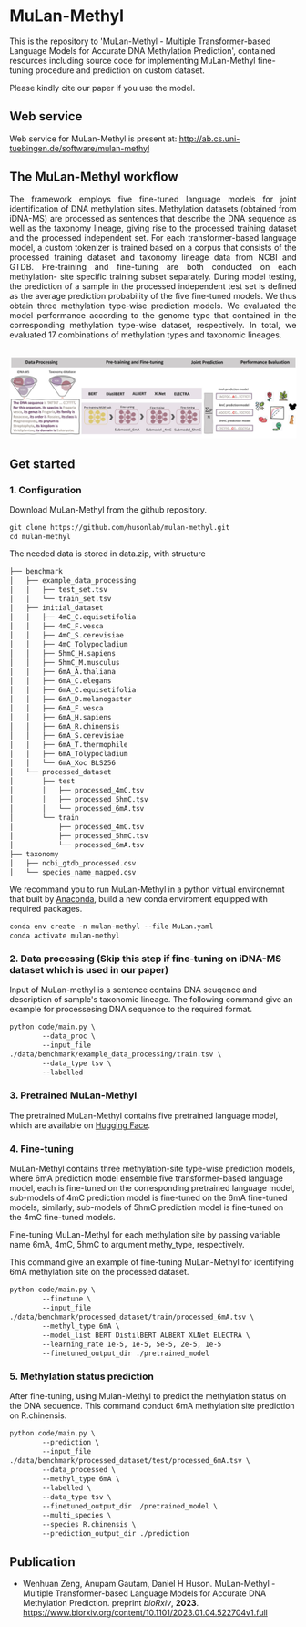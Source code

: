 # MuLan-Methyl
This is the repository to 'MuLan-Methyl - Multiple Transformer-based Language Models for Accurate DNA Methylation Prediction', contained resources including source code for implementing MuLan-Methyl fine-tuning procedure and prediction on custom dataset.

Please kindly cite our paper if you use the model.


## Web service  

Web service for MuLan-Methyl is present at: http://ab.cs.uni-tuebingen.de/software/mulan-methyl 

## The MuLan-Methyl workflow

<div align="justify">The framework employs five fine-tuned language models for joint identification of DNA methylation sites. Methylation datasets (obtained from iDNA-MS) are processed as sentences that describe the DNA sequence as well as the taxonomy lineage, giving rise to the processed training dataset and the processed independent set. For each transformer-based language model, a custom tokenizer is trained based on a corpus that consists of the processed training dataset and taxonomy lineage data from NCBI and GTDB. Pre-training and fine-tuning are both conducted on each methylation- site specific training subset separately. During model testing, the prediction of a sample in the processed independent test set is defined as the average prediction probability of the five fine-tuned models. We thus obtain three methylation type-wise prediction models. We evaluated the model performance according to the genome type that contained in the corresponding methylation type-wise dataset, respectively. In total, we evaluated 17 combinations of methylation types and taxonomic lineages.</div> <br>


![image](img/MuLan-Methyl_workflow.jpg) 

## Get started

### 1. Configuration
Download MuLan-Methyl from the github repository.
    
    git clone https://github.com/husonlab/mulan-methyl.git
    cd mulan-methyl

The needed data is stored in data.zip, with structure
```
├── benchmark
│   ├── example_data_processing
│   │   ├── test_set.tsv
│   │   └── train_set.tsv
│   ├── initial_dataset
│   │   ├── 4mC_C.equisetifolia
│   │   ├── 4mC_F.vesca
│   │   ├── 4mC_S.cerevisiae
│   │   ├── 4mC_Tolypocladium
│   │   ├── 5hmC_H.sapiens
│   │   ├── 5hmC_M.musculus
│   │   ├── 6mA_A.thaliana
│   │   ├── 6mA_C.elegans
│   │   ├── 6mA_C.equisetifolia
│   │   ├── 6mA_D.melanogaster
│   │   ├── 6mA_F.vesca
│   │   ├── 6mA_H.sapiens
│   │   ├── 6mA_R.chinensis
│   │   ├── 6mA_S.cerevisiae
│   │   ├── 6mA_T.thermophile
│   │   ├── 6mA_Tolypocladium
│   │   └── 6mA_Xoc BLS256
│   └── processed_dataset
│       ├── test
│       │   ├── processed_4mC.tsv
│       │   ├── processed_5hmC.tsv
│       │   └── processed_6mA.tsv
│       └── train
│           ├── processed_4mC.tsv
│           ├── processed_5hmC.tsv
│           └── processed_6mA.tsv
├── taxonomy
│   ├── ncbi_gtdb_processed.csv
│   └── species_name_mapped.csv
```

We recommand you to run MuLan-Methyl in a python virtual environemnt that built by [Anaconda](https://docs.anaconda.com/free/anaconda/install/index.html), build a new conda enviroment equipped with required packages.

    conda env create -n mulan-methyl --file MuLan.yaml
    conda activate mulan-methyl


### 2. Data processing (Skip this step if fine-tuning on iDNA-MS dataset which is used in our paper)
Input of MuLan-methyl is a sentence contains DNA seuqence and description of sample's taxonomic lineage. The following command give an example for processesing DNA sequence to the required format.

    python code/main.py \
            --data_proc \
            --input_file ./data/benchmark/example_data_processing/train.tsv \
            --data_type tsv \
            --labelled

### 3. Pretrained MuLan-Methyl
The pretrained MuLan-Methyl contains five pretrained language model, which are available on [Hugging Face](https://huggingface.co/wenhuan).

### 4. Fine-tuning
MuLan-Methyl contains three methylation-site type-wise prediction models, where 6mA prediction model ensemble five transformer-based language model, each is fine-tuned on the corresponding pretrained language model, sub-models of 4mC prediction model is fine-tuned on the 6mA fine-tuned models, similarly, sub-models of 5hmC prediction model is fine-tuned on the 4mC fine-tuned models.

Fine-tuning MuLan-Methyl for each methylation site by passing variable name 6mA, 4mC, 5hmC to argument methy_type, respectively.

This command give an example of fine-tuning MuLan-Methyl for identifying 6mA methylation site on the processed dataset.

    python code/main.py \
            --finetune \
            --input_file ./data/benchmark/processed_dataset/train/processed_6mA.tsv \
            --methyl_type 6mA \
            --model_list BERT DistilBERT ALBERT XLNet ELECTRA \
            --learning_rate 1e-5, 1e-5, 5e-5, 2e-5, 1e-5
            --finetuned_output_dir ./pretrained_model


### 5. Methylation status prediction
After fine-tuning, using Mulan-Methyl to predict the methylation status on the DNA sequence. This command conduct 6mA methylation site prediction on R.chinensis.

    python code/main.py \
            --prediction \
            --input_file ./data/benchmark/processed_dataset/test/processed_6mA.tsv \
            --data_processed \
            --methyl_type 6mA \
            --labelled \
            --data_type tsv \
            --finetuned_output_dir ./pretrained_model \
            --multi_species \
            --species R.chinensis \
            --prediction_output_dir ./prediction



## Publication 
- Wenhuan Zeng, Anupam Gautam, Daniel H Huson. MuLan-Methyl - Multiple Transformer-based Language Models for Accurate DNA Methylation Prediction. preprint *bioRxiv*, **2023**. https://www.biorxiv.org/content/10.1101/2023.01.04.522704v1.full
